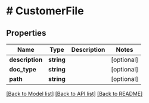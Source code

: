 # # CustomerFile

## Properties

Name | Type | Description | Notes
------------ | ------------- | ------------- | -------------
**description** | **string** |  | [optional]
**doc_type** | **string** |  | [optional]
**path** | **string** |  | [optional]

[[Back to Model list]](../../README.md#models) [[Back to API list]](../../README.md#endpoints) [[Back to README]](../../README.md)
